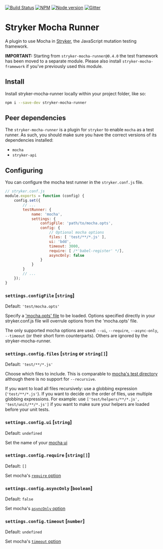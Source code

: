 [![Build Status](https://travis-ci.org/stryker-mutator/stryker.svg?branch=master)](https://travis-ci.org/stryker-mutator/stryker)
[![NPM](https://img.shields.io/npm/dm/stryker-mocha-runner.svg)](https://www.npmjs.com/package/stryker-mocha-runner)
[![Node version](https://img.shields.io/node/v/stryker-mocha-runner.svg)](https://img.shields.io/node/v/stryker-mocha-runner.svg)
[![Gitter](https://badges.gitter.im/stryker-mutator/stryker.svg)](https://gitter.im/stryker-mutator/stryker?utm_source=badge&utm_medium=badge&utm_campaign=pr-badge)

# Stryker Mocha Runner
A plugin to use Mocha in [Stryker](https://stryker-mutator.io), the JavaScript mutation testing framework.

**IMPORTANT:** Starting from `stryker-mocha-runner@0.4.0` the test framework has been moved to a separate module. Please also install `stryker-mocha-framework` if you've previously used this module.

## Install

Install stryker-mocha-runner locally within your project folder, like so:

```bash
npm i --save-dev stryker-mocha-runner
```

## Peer dependencies

The `stryker-mocha-runner` is a plugin for `stryker` to enable `mocha` as a test runner. 
As such, you should make sure you have the correct versions of its dependencies installed:

* `mocha`
* `stryker-api`

## Configuring

You can configure the mocha test runner in the `stryker.conf.js` file.

```javascript
// stryker.conf.js
module.exports = function (config) {
    config.set({
        // ...
        testRunner: {
            name: 'mocha',
            settings: {
                configFile: 'path/to/mocha.opts', 
                config: {
                    // Optional mocha options
                    files: [ 'test/**/*.js' ],
                    ui: 'bdd',
                    timeout: 3000,
                    require: [ /*'babel-register' */],
                    asyncOnly: false
                }
            }
        }
        // ...
    });
}
```


### `settings.configFile` [`string`]

Default: `'test/mocha.opts'`

Specify a ['mocha.opts' file](https://mochajs.org/#mochaopts) to be loaded. Options specified directly in your stryker.conf.js file will overrule options from the 'mocha.opts' file.

The only supported mocha options are used: `--ui`, `--require`, `--async-only`, `--timeout` (or their short form counterparts). Others are ignored by the stryker-mocha-runner.

### `settings.config.files` [`string` or `string[]`]

Default: `'test/**/*.js'`

Choose which files to include. This is comparable to [mocha's test directory](https://mochajs.org/#the-test-directory) although there is no support for `--recursive`.

If you want to load all files recursively: use a globbing expression (`'test/**/*.js'`). If you want to decide on the order of files, use multiple globbing expressions. For example: use `['test/helpers/**/*.js', 'test/unit/**/*.js']` if you want to make sure your helpers are loaded before your unit tests.

### `settings.config.ui` [`string`]

Default: `undefined`

Set the name of your [mocha ui](https://mochajs.org/#-u---ui-name)

### `settings.config.require` [`string[]`]

Default: `[]`

Set mocha's [`require` option](https://mochajs.org/#-r---require-module-name)

### `settings.config.asyncOnly` [`boolean`]

Default: `false`

Set mocha's [`asyncOnly` option](https://mochajs.org/#usage)

### `settings.config.timeout` [`number`]

Default: `undefined`

Set mocha's [`timeout` option](https://mochajs.org/#-t---timeout-ms)